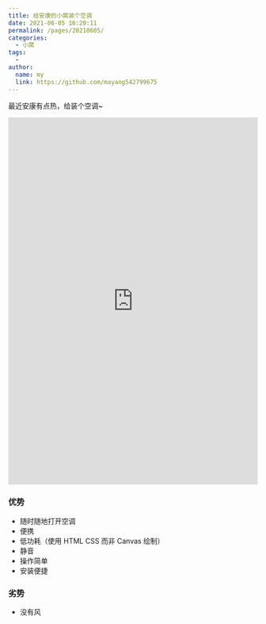 ```yaml
---
title: 给安康的小窝装个空调
date: 2021-06-05 16:20:11
permalink: /pages/20210605/
categories: 
  - 小窝
tags: 
  - 
author: 
  name: my
  link: https://github.com/mayang542799675
---
```

最近安康有点热，给装个空调~
<!-- more -->
<iframe height="740" width="100%" src="https://ac.yunyoujun.cn" style="border: medium none"></iframe>



### 优势

* 随时随地打开空调
* 便携
* 低功耗（使用 HTML CSS 而非 Canvas 绘制）
* 静音
* 操作简单
* 安装便捷
### 劣势
* 没有风


